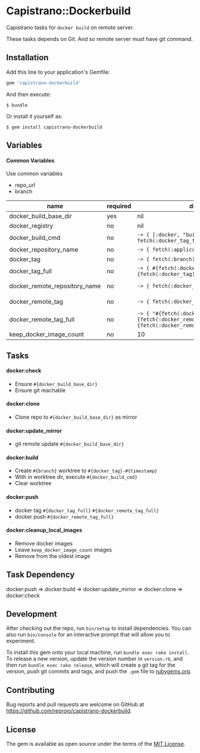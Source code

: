# Capistrano::Dockerbuild

Capistrano tasks for `docker build` on remote server.

These tasks depends on Git.
And so remote server must have git command.

## Installation

Add this line to your application's Gemfile:

```ruby
gem 'capistrano-dockerbuild'
```

And then execute:

    $ bundle

Or install it yourself as:

    $ gem install capistrano-dockerbuild

## Variables

#### Common Variables
Use common variables
- repo_url
- branch

| name                          | required | default                                                                                                            | desc                                                                                     |
| ----                          | ----     | ----                                                                                                               | ----                                                                                     |
| docker_build_base_dir         | yes      | nil                                                                                                                | Repository clone to here, and execute build command here                                 |
| docker_registry               | no       | nil                                                                                                                | Docker registry hostname. if use DockerHub, keep nil                                     |
| docker_build_cmd              | no       | `-> { [:docker, "build", "-t", fetch(:docker_tag_full), "."] }`                                                    | Execute command for image building                                                       |
| docker_repository_name        | no       | `-> { fetch(:application) }`                                                                                       | Use by `docker tag {{docker_repository_name}}:tag`                                       |
| docker_tag                    | no       | `-> { fetch(:branch) }`                                                                                            | Use by `docker tag repository:{{docker_tag}}`                                            |
| docker_tag_full               | no       | `-> { #{fetch(:docker_repository_name)}:#{fetch(:docker_tag)}" }`                                                  | Use by `docker tag {{docker_tag_full}}`                                                  |
| docker_remote_repository_name | no       | `-> { fetch(:docker_repository_name) }`                                                                            | Use by `docker push docker_registry/{{docker_remote_repository_name}}:docker_remote_tag` |
| docker_remote_tag             | no       | `-> { fetch(:docker_tag) }`                                                                                        | Use by `docker push docker_registry/docker_remote_repository_name:{{docker_remote_tag}}` |
| docker_remote_tag_full        | no       | `-> { "#{fetch(:docker_registry) &.+ "/"}#{fetch(:docker_remote_repository_name)}:#{fetch(:docker_remote_tag)}" }` | Use by `docker push {{docker_remote_tag_full}}`                                          |
| keep_docker_image_count       | no       | 10                                                                                                                 |                                                                                          |


## Tasks

#### docker:check
- Ensure `#{docker_build_base_dir}`
- Ensure git reachable

#### docker:clone
- Clone repo to `#{docker_build_base_dir}` as mirror

#### docker:update_mirror
- git remote update `#{docker_build_base_dir}`

#### docker:build
- Create `#{branch}` worktree to `#{docker_tag}-#{timestamp}`
- With in worktree dir, execute `#{docker_build_cmd}`
- Clear worktree

#### docker:push
- docker tag `#{docker_tag_full}` `#{docker_remote_tag_full}`
- docker push `#{docker_remote_tag_full}`

#### docker:cleanup_local_images
- Remove docker images
- Leave `keep_docker_image_count` images
- Remove from the oldest image

## Task Dependency

docker:push => docker:build => docker:update_mirror => docker:clone => docker:check

## Development

After checking out the repo, run `bin/setup` to install dependencies. You can also run `bin/console` for an interactive prompt that will allow you to experiment.

To install this gem onto your local machine, run `bundle exec rake install`. To release a new version, update the version number in `version.rb`, and then run `bundle exec rake release`, which will create a git tag for the version, push git commits and tags, and push the `.gem` file to [rubygems.org](https://rubygems.org).

## Contributing

Bug reports and pull requests are welcome on GitHub at https://github.com/reproio/capistrano-dockerbuild.

## License

The gem is available as open source under the terms of the [MIT License](http://opensource.org/licenses/MIT).
